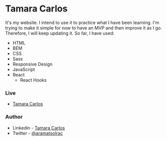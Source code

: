 # Tamara Carlos

It's my website. I intend to use it to practice what I have been learning. I'm trying to make it simple for now to have an MVP and then improve it as I go. Therefore, I will keep updating it. So far, I have used:

- HTML
- BEM
- CSS
- Sass
- Responsive Design
- JavaScript
- React
  - React Hooks

### Live

- [Tamara Carlos](https://tamaracarlos.com/)</a>

### Author

- Linkedin - [Tamara Carlos](https://www.linkedin.com/in/tamaracarlos/)
- Twitter - [@aramatsolrac](https://twitter.com/aramatsolrac)
